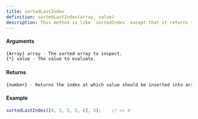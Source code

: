 ```yaml
---
title: sortedLastIndex
definition: sortedLastIndex(array, value)
description: This method is like `sortedIndex` except that it returns the highest index at which value should be inserted into array in order to maintain its sort order.
---
```



#### Arguments


```bash
{Array} array - The sorted array to inspect.
{*} value - The value to evaluate.
```


#### Returns


```bash
{number} - Returns the index at which value should be inserted into array.
```


#### Example


```ts
sortedLastIndex([4, 5, 5, 5, 6], 5);	// => 4
```